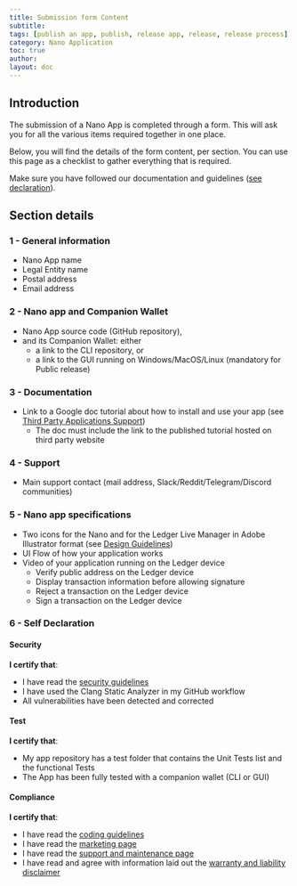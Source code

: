 ```yaml
---
title: Submission form Content
subtitle:
tags: [publish an app, publish, release app, release, release process]
category: Nano Application
toc: true
author:
layout: doc
---
```


## Introduction

The submission of a Nano App is completed through a form. This will ask you for all the various items required together in one place.

Below, you will find the details of the form content, per section. You can use this page as a checklist to gather everything that is required.

Make sure you have followed our documentation and guidelines ([see declaration](#self-declaration)). 


## Section details

### 1 - General information

- Nano App name
- Legal Entity name
- Postal address
- Email address

### 2 - Nano app and Companion Wallet

- Nano App source code (GitHub repository),   
- and its Companion Wallet: either  
  - a link to the CLI repository, or
  - a link to the GUI running on Windows/MacOS/Linux (mandatory for Public release)

### 3 - Documentation

- Link to a Google doc tutorial about how to install and use your app (see [Third Party Applications Support](../support-maintenance-requirements))
    - The doc must include the link to the published tutorial hosted on third party website 

### 4 - Support

- Main support contact (mail address, Slack/Reddit/Telegram/Discord communities)

### 5 - Nano app specifications

- Two icons for the Nano and for the Ledger Live Manager in Adobe Illustrator format (see [Design Guidelines](../design-requirements))
- UI Flow of how your application works
- Video of your application running on the Ledger device
    -   Verify public address on the Ledger device
    -   Display transaction information before allowing signature
    -   Reject a transaction on the Ledger device
    -   Sign a transaction on the Ledger device


### 6 - Self Declaration

#### Security

**I certify that**:  
- I have read the [security guidelines](../secure-app)  
- I have used the Clang Static Analyzer in my GitHub workflow 
- All vulnerabilities have been detected and corrected

#### Test

**I certify that**:  
- My app repository has a test folder that contains the Unit Tests list and the functional Tests
- The App has been fully tested with a companion wallet (CLI or GUI)

#### Compliance

**I certify that**:  
- I have read the [coding guidelines](../display-management)
- I have read the [marketing page](../marketing-requirements) 
- I have read the [support and maintenance page](../support-maintenance-requirements)
- I have read and agree with information laid out the [warranty and liability disclaimer](../warranty-disclaimer)

